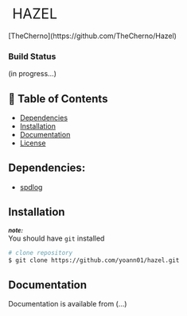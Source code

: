 <h1 style="font-weight:normal">  &nbsp;HAZEL&nbsp;</h1>
[TheCherno](https://github.com/TheCherno/Hazel)

### Build Status
(in progress...)


## :flags: Table of Contents

- [Dependencies](#dependencies)
- [Installation](#installation)
- [Documentation](#documentation)
- [License](#license)

## Dependencies:

* [spdlog](https://github.com/gabime/spdlog)

## Installation
***<sub>note: </sub>*** <br/>
You should have `git` installed

```bash
# clone repository
$ git clone https://github.com/yoann01/hazel.git
```

## Documentation

Documentation is available from (...)


